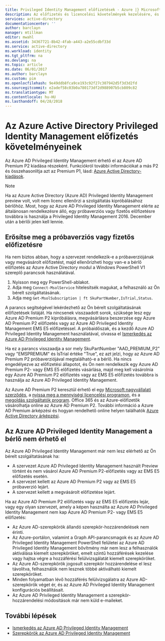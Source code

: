 ```yaml
---
title: Privileged Identity Management előfizetések - Azure |} Microsoft Docs
description: Az előfizetés és licencelési követelmények kezelésére, és a bérlő az Azure AD Privileged Identity Management használatát ismerteti
services: active-directory
documentationcenter: ''
author: barclayn
manager: mtillman
editor: mwahl
ms.assetid: 34367721-8b42-4fab-a443-a2e55cdbf33d
ms.service: active-directory
ms.workload: identity
ms.tgt_pltfrm: na
ms.devlang: na
ms.topic: article
ms.date: 06/01/2017
ms.author: barclayn
ms.custom: pim
ms.openlocfilehash: 9e49ddb8fca9ce193c92f27c307942d5f3d3d2fd
ms.sourcegitcommit: e2adef58c03b0a780173df2d988907b5cb809c82
ms.translationtype: MT
ms.contentlocale: hu-HU
ms.lasthandoff: 04/28/2018
---
```

# <a name="azure-active-directory-privileged-identity-management-subscription-requirements"></a>Az Azure Active Directory Privileged Identity Management előfizetés követelményeinek

Az Azure AD Privileged Identity Management érhető el az Azure AD Premium P2 kiadása részeként. Funkciókról további információkat a más P2 és összehasonlítja azt az Premium P1, lásd: [Azure Active Directory-kiadások](../active-directory-editions.md).

>[!NOTE]
Ha az Azure Active Directory (Azure AD) Privileged Identity Management preview volt, volt nem licenc ellenőrzi a szolgáltatás kipróbálásához bérlőhöz.  Most, hogy az Azure AD Privileged Identity Management elérte az általánosan rendelkezésre álló, egy próbaverziós vagy fizetős előfizetésre továbbra is használja a Privileged Identity Management 2016. December után a bérlői jelen kell lennie.
  

## <a name="confirm-your-trial-or-paid-subscription"></a>Erősítse meg a próbaverziós vagy fizetős előfizetésre

Ha nem biztos abban, hogy a szervezet rendelkezik-e a próbaverziójának vagy megvásárolt előfizetést, majd ellenőrizheti hogy van-e a bérlő előfizetés az Azure Active Directory modul a Windows PowerShell V1 szereplő parancsok használatával. 
1. Nyisson meg egy PowerShell-ablakot.
2. Adja meg `Connect-MsolService` hitelesítsék magukat, a felhasználó az Ön bérelt szolgáltatásának.
3. Adja meg `Get-MsolSubscription | ft SkuPartNumber,IsTrial,Status`.

A parancs segítségével lekérdezhető az Ön bérelt szolgáltatásának előfizetések listáját. Ha nincsenek visszaadott sorok, szüksége lesz egy Azure AD Premium P2 kipróbálásra, megvásárlásra beszerzése egy Azure AD Premium P2 előfizetés vagy az Azure AD Privileged Identity Management EMS E5 előfizetéssel.  A próbaidőszak, és a kezdő Azure AD Privileged Identity Management használatával, olvassa el [Ismerkedés az Azure AD Privileged Identity Management](../active-directory-privileged-identity-management-getting-started.md).

Ha ez a parancs visszaadja a sor mely SkuPartNumber "AAD_PREMIUM_P2" vagy "EMSPREMIUM" és IsTrial értéke "True", ez azt jelzi, hogy az Azure AD Premium P2 próbaverziójával megtalálható-e a bérlő.  Ha nincs engedélyezve az előfizetési állapotot, és Ön nem rendelkezik egy Azure AD Premium P2- vagy EMS E5 előfizetés vásárlása, majd meg kell vásárolnia egy Azure AD Premium P2 előfizetés vagy az EMS E5 előfizetés továbbra is használja az Azure AD Privileged Identity Management.

Az Azure AD Premium P2 keresztül érhető el egy [Microsoft nagyvállalati szerződés](https://www.microsoft.com/en-us/licensing/licensing-programs/enterprise.aspx), a [nyissa meg a mennyiségi licencelési programon](https://www.microsoft.com/en-us/licensing/licensing-programs/open-license.aspx), és a [megoldás szolgáltatók program](https://partner.microsoft.com/en-US/cloud-solution-provider). Office 365 és az Azure-előfizetők vásárolhatja online az Azure AD Premium P2.  További információ a Azure AD Premium árképzési és hogyan rendelhető online helyen találhatók [Azure Active Directory árképzési](https://azure.microsoft.com/pricing/details/active-directory/).

## <a name="azure-ad-privileged-identity-management-is-not-available-in-tenant"></a>Az Azure AD Privileged Identity Management a bérlő nem érhető el

Az Azure AD Privileged Identity Management már nem lesz elérhető az Ön bérelt szolgáltatásának ha:
- A szervezet Azure AD Privileged Identity Management használt Preview történt és nem vásárol Azure AD Premium P2-előfizetés vagy az EMS E5 előfizetés esetén.
- A szervezet kellett az Azure AD Premium P2 vagy az EMS E5 próbaverzió lejárt.
- A szervezet kellett a megvásárolt előfizetése lejárt.

Ha az Azure AD Premium P2 előfizetés vagy az EMS E5 előfizetés lejár, vagy egy olyan szervezet, amely a képen használta az Azure AD Privileged Identity Management nem kap Azure AD Premium P2- vagy EMS E5 előfizetés:

- Az Azure AD-szerepkörök állandó szerepkör-hozzárendelések nem érinti.
- Az Azure-portálon, valamint a Graph API-parancsmagok és az Azure AD Privileged Identity Management PowerShell felületei az Azure AD Privileged Identity Management bővítmény már nem lesz a felhasználók aktiválása kiemelt szerepköröket, emelt szintű hozzáférések kezelése vagy hajtsa végre a hozzáférési felülvizsgálatát kiemelt szerepköröket.
- Az Azure AD-szerepkörök jogosult szerepkör hozzárendelése el lesz távolítva, felhasználók nem lesznek többé aktiválható kiemelt szerepköröket.
- Minden folyamatban lévő hozzáférés felülvizsgálatra az Azure AD-szerepkörök véget ér, és az Azure AD Privileged Identity Management konfigurációs beállításait.
- Az Azure AD Privileged Identity Management a szerepkör-hozzárendelési módosítások már nem küld e-maileket.

## <a name="next-steps"></a>További lépések

- [Ismerkedés az Azure AD Privileged Identity Management](../active-directory-privileged-identity-management-getting-started.md)
- [Szerepkörök az Azure AD Privileged Identity Management](../active-directory-privileged-identity-management-roles.md)
